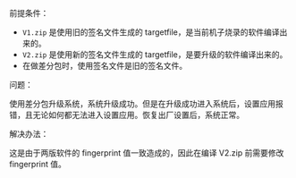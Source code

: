 前提条件：

+ `V1.zip` 是使用旧的签名文件生成的 targetfile，是当前机子烧录的软件编译出来的。
+ `V2.zip` 是使用新的签名文件生成的 targetfile，是要升级的软件编译出来的。
+ 在做差分包时，使用签名文件是旧的签名文件。

问题：

使用差分包升级系统，系统升级成功。但是在升级成功进入系统后，设置应用报错，且无论如何都无法进入设置应用。恢复出厂设置后，系统正常。

解决办法：

这是由于两版软件的 fingerprint 值一致造成的，因此在编译 V2.zip 前需要修改 fingerprint 值。